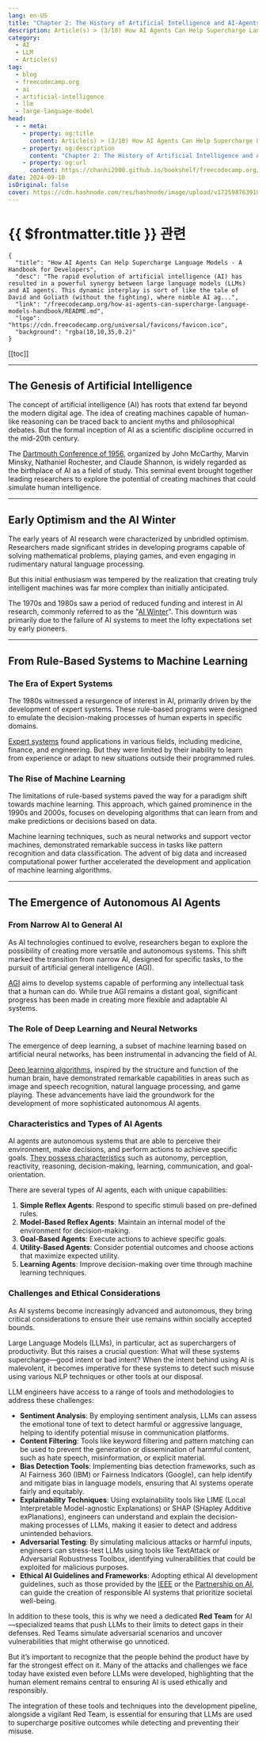```yaml
---
lang: en-US
title: "Chapter 2: The History of Artificial Intelligence and AI-Agents"
description: Article(s) > (3/10) How AI Agents Can Help Supercharge Language Models - A Handbook for Developers [Full Book] 
category: 
  - AI
  - LLM
  - Article(s)
tag: 
  - blog
  - freecodecamp.org
  - ai
  - artificial-intelligence
  - llm
  - large-language-model
head:
  - - meta:
    - property: og:title
      content: Article(s) > (3/10) How AI Agents Can Help Supercharge Language Models - A Handbook for Developers [Full Book]
    - property: og:description
      content: "Chapter 2: The History of Artificial Intelligence and AI-Agents"
    - property: og:url
      content: https://chanhi2000.github.io/bookshelf/freecodecamp.org/how-ai-agents-can-supercharge-language-models-handbook/chapter-2-the-history-of-artificial-intelligence-and-ai-agents.html
date: 2024-09-10
isOriginal: false
cover: https://cdn.hashnode.com/res/hashnode/image/upload/v1725987639185/f8bf1775-b3d3-415e-b864-4425484600f2.jpeg
---
```


# {{ $frontmatter.title }} 관련

```component VPCard
{
  "title": "How AI Agents Can Help Supercharge Language Models - A Handbook for Developers",
  "desc": "The rapid evolution of artificial intelligence (AI) has resulted in a powerful synergy between large language models (LLMs) and AI agents. This dynamic interplay is sort of like the tale of David and Goliath (without the fighting), where nimble AI ag...",
  "link": "/freecodecamp.org/how-ai-agents-can-supercharge-language-models-handbook/README.md",
  "logo": "https://cdn.freecodecamp.org/universal/favicons/favicon.ico",
  "background": "rgba(10,10,35,0.2)"
}
```

[[toc]]

---

<SiteInfo
  name="How AI Agents Can Help Supercharge Language Models - A Handbook for Developers"
  desc="The rapid evolution of artificial intelligence (AI) has resulted in a powerful synergy between large language models (LLMs) and AI agents. This dynamic interplay is sort of like the tale of David and Goliath (without the fighting), where nimble AI ag..."
  url="https://freecodecamp.org/news/how-ai-agents-can-supercharge-language-models-handbook/"
  logo="https://cdn.freecodecamp.org/universal/favicons/favicon.ico"
  preview="https://cdn.hashnode.com/res/hashnode/image/upload/v1725987639185/f8bf1775-b3d3-415e-b864-4425484600f2.jpeg"/>

## The Genesis of Artificial Intelligence

The concept of artificial intelligence (AI) has roots that extend far beyond the modern digital age. The idea of creating machines capable of human-like reasoning can be traced back to ancient myths and philosophical debates. But the formal inception of AI as a scientific discipline occurred in the mid-20th century.

The [<FontIcon icon="fas fa-globe"/>Dartmouth Conference of 1956](https://spectrum.ieee.org/dartmouth-ai-workshop), organized by John McCarthy, Marvin Minsky, Nathaniel Rochester, and Claude Shannon, is widely regarded as the birthplace of AI as a field of study. This seminal event brought together leading researchers to explore the potential of creating machines that could simulate human intelligence.

---

## Early Optimism and the AI Winter

The early years of AI research were characterized by unbridled optimism. Researchers made significant strides in developing programs capable of solving mathematical problems, playing games, and even engaging in rudimentary natural language processing.

But this initial enthusiasm was tempered by the realization that creating truly intelligent machines was far more complex than initially anticipated.

The 1970s and 1980s saw a period of reduced funding and interest in AI research, commonly referred to as the "[<FontIcon icon="fa-brands fa-wikipedia-w"/>AI Winter](https://en.wikipedia.org/wiki/History_of_artificial_intelligence#First_AI_Winter_(1974%E2%80%931980))". This downturn was primarily due to the failure of AI systems to meet the lofty expectations set by early pioneers.

---

## From Rule-Based Systems to Machine Learning

### The Era of Expert Systems

The 1980s witnessed a resurgence of interest in AI, primarily driven by the development of expert systems. These rule-based programs were designed to emulate the decision-making processes of human experts in specific domains.

[<FontIcon icon="fas fa-globe"/>Expert systems](https://javatpoint.com/expert-systems-in-artificial-intelligence) found applications in various fields, including medicine, finance, and engineering. But they were limited by their inability to learn from experience or adapt to new situations outside their programmed rules.

### The Rise of Machine Learning

The limitations of rule-based systems paved the way for a paradigm shift towards machine learning. This approach, which gained prominence in the 1990s and 2000s, focuses on developing algorithms that can learn from and make predictions or decisions based on data.

Machine learning techniques, such as neural networks and support vector machines, demonstrated remarkable success in tasks like pattern recognition and data classification. The advent of big data and increased computational power further accelerated the development and application of machine learning algorithms.

---

## The Emergence of Autonomous AI Agents

### From Narrow AI to General AI

As AI technologies continued to evolve, researchers began to explore the possibility of creating more versatile and autonomous systems. This shift marked the transition from narrow AI, designed for specific tasks, to the pursuit of artificial general intelligence (AGI).

[<FontIcon icon="fa-brands fa-aws"/>AGI](https://aws.amazon.com/what-is/artificial-general-intelligence/) aims to develop systems capable of performing any intellectual task that a human can do. While true AGI remains a distant goal, significant progress has been made in creating more flexible and adaptable AI systems.

### The Role of Deep Learning and Neural Networks

The emergence of deep learning, a subset of machine learning based on artificial neural networks, has been instrumental in advancing the field of AI.

[<FontIcon icon="fas fa-globe"/>Deep learning algorithms](https://cloudflare.com/learning/ai/what-is-deep-learning/), inspired by the structure and function of the human brain, have demonstrated remarkable capabilities in areas such as image and speech recognition, natural language processing, and game playing. These advancements have laid the groundwork for the development of more sophisticated autonomous AI agents.

### Characteristics and Types of AI Agents

AI agents are autonomous systems that are able to perceive their environment, make decisions, and perform actions to achieve specific goals. [<FontIcon icon="fas fa-globe"/>They possess characteristics](https://simform.com/blog/ai-agent/) such as autonomy, perception, reactivity, reasoning, decision-making, learning, communication, and goal-orientation.

There are several types of AI agents, each with unique capabilities:

1. **Simple Reflex Agents**: Respond to specific stimuli based on pre-defined rules.
2. **Model-Based Reflex Agents**: Maintain an internal model of the environment for decision-making.
3. **Goal-Based Agents**: Execute actions to achieve specific goals.
4. **Utility-Based Agents**: Consider potential outcomes and choose actions that maximize expected utility.
5. **Learning Agents**: Improve decision-making over time through machine learning techniques.

### Challenges and Ethical Considerations

As AI systems become increasingly advanced and autonomous, they bring critical considerations to ensure their use remains within socially accepted bounds.

Large Language Models (LLMs), in particular, act as superchargers of productivity. But this raises a crucial question: What will these systems supercharge—good intent or bad intent? When the intent behind using AI is malevolent, it becomes imperative for these systems to detect such misuse using various NLP techniques or other tools at our disposal.

LLM engineers have access to a range of tools and methodologies to address these challenges:

- **Sentiment Analysis**: By employing sentiment analysis, LLMs can assess the emotional tone of text to detect harmful or aggressive language, helping to identify potential misuse in communication platforms.
- **Content Filtering**: Tools like keyword filtering and pattern matching can be used to prevent the generation or dissemination of harmful content, such as hate speech, misinformation, or explicit material.
- **Bias Detection Tools**: Implementing bias detection frameworks, such as AI Fairness 360 (IBM) or Fairness Indicators (Google), can help identify and mitigate bias in language models, ensuring that AI systems operate fairly and equitably.
- **Explainability Techniques**: Using explainability tools like LIME (Local Interpretable Model-agnostic Explanations) or SHAP (SHapley Additive exPlanations), engineers can understand and explain the decision-making processes of LLMs, making it easier to detect and address unintended behaviors.
- **Adversarial Testing**: By simulating malicious attacks or harmful inputs, engineers can stress-test LLMs using tools like TextAttack or Adversarial Robustness Toolbox, identifying vulnerabilities that could be exploited for malicious purposes.
- **Ethical AI Guidelines and Frameworks**: Adopting ethical AI development guidelines, such as those provided by the [<FontIcon icon="fas fa-globe"/>IEEE](https://standards.ieee.org/develop/) or the [<FontIcon icon="fas fa-globe"/>Partnership on AI](https://partnershiponai.org/), can guide the creation of responsible AI systems that prioritize societal well-being.

In addition to these tools, this is why we need a dedicated **Red Team** for AI—specialized teams that push LLMs to their limits to detect gaps in their defenses. Red Teams simulate adversarial scenarios and uncover vulnerabilities that might otherwise go unnoticed.

But it’s important to recognize that the people behind the product have by far the strongest effect on it. Many of the attacks and challenges we face today have existed even before LLMs were developed, highlighting that the human element remains central to ensuring AI is used ethically and responsibly.

The integration of these tools and techniques into the development pipeline, alongside a vigilant Red Team, is essential for ensuring that LLMs are used to supercharge positive outcomes while detecting and preventing their misuse.


